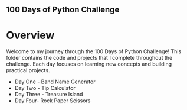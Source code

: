 ## 100 Days of Python Challenge
# Overview
Welcome to my journey through the 100 Days of Python Challenge! This folder contains the code and projects that I complete throughout the challenge. Each day focuses on learning new concepts and building practical projects.
- Day One - Band Name Generator
- Day Two - Tip Calculator
- Day Three - Treasure Island
- Day Four- Rock Paper Scissors